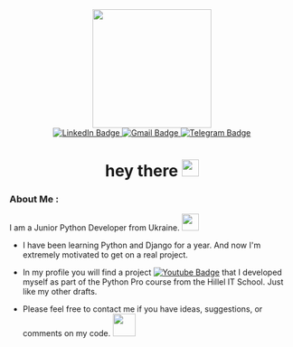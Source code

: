 <div id="header" align="center">
  <img src="https://media.giphy.com/media/TLnWsIBRegQyWxG4Dw/giphy.gif" width="210"/>
</div>

<div id="badges" align="center">
  <a href="https://www.linkedin.com/in/anna-pichuhina/">
    <img src="https://img.shields.io/badge/LinkedIn-grey?style=for-the-badge&logo=linkedin&logoColor=white" alt="LinkedIn Badge"/>
  </a>
  <a href="ann.pichuhina@gmail.com">
    <img src="https://img.shields.io/badge/Gmail-yellow?style=for-the-badge&logo=gmail&logoColor=white" alt="Gmail Badge"/>
  </a>
  <a href="https://t.me/unpichugina">
    <img src="https://img.shields.io/badge/Telegram-grey?style=for-the-badge&logo=telegram&logoColor=white" alt="Telegram Badge"/>
  </a>
  <br>
  <img src="https://komarev.com/ghpvc/?username=unpichugina&style=flat-square&color=critical" alt=""/>
  <h1>
    hey there
    <img src="https://media.giphy.com/media/hvRJCLFzcasrR4ia7z/giphy.gif" width="30px"/>
  </h1>
</div>
<!-- 
<div align="center">
  <img src="https://media.giphy.com/media/k0ijJhqrUP4T2EvmJ1/giphy.gif" width="600" height="300"/>
</div> -->

### About Me :

I am a Junior Python Developer from Ukraine. <img src="https://media.giphy.com/media/mICujTpmbE1rtefgSJ/giphy.gif" width="30"> 

- I have been learning Python and Django for a year. And now I'm extremely motivated to get on a real project.

-  In my profile you will find a project <a href="https://github.com/unpichugina/food-delivery-app">
    <img src="https://img.shields.io/badge/Food Delivery App-yellow?style=flat" alt="Youtube Badge"/></a> that I developed myself as part of the Python Pro сourse from the Hillel IT School. Just like my other drafts.
    
- Please feel free to contact me if you have ideas, suggestions, or comments on my code. <img src="https://media.giphy.com/media/jVTkFo55fUIRUJsw3z/giphy.gif" width="40"> 
